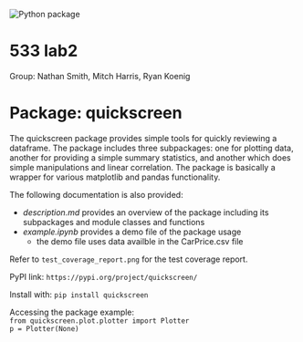 ![Python package](https://github.com/mqharris/533_lab2/workflows/Python%20package/badge.svg)

# 533 lab2
Group: Nathan Smith, Mitch Harris, Ryan Koenig

# Package: quickscreen

The quickscreen package provides simple tools for quickly reviewing a dataframe. The package includes three subpackages: one for plotting data, another for providing a simple summary statistics, and another which does simple manipulations and linear correlation. The package is basically a wrapper for various matplotlib and pandas functionality.

The following documentation is also provided:
- *description.md* provides an overview of the package including its subpackages and module classes and functions
- *example.ipynb* provides a demo file of the package usage
    - the demo file uses data availble in the CarPrice.csv file

Refer to `test_coverage_report.png` for the test coverage report.

PyPI link:
`https://pypi.org/project/quickscreen/`

Install with:
`pip install quickscreen`

Accessing the package example:  
`from quickscreen.plot.plotter import Plotter`  
`p = Plotter(None)`
